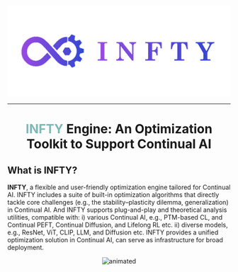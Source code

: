 <div align="center">
<img src="https://github.com/hi-fengtao/temp_infty/blob/main/img/test2.png"/ width=600>  
</div>

-----------

<!--
<div align="center">
<img src="https://github.com/hi-fengtao/temp_infty/blob/main/img/logo.png"/ width=300>  
</div>
-->

<div align="center">
  <center><h1><span style="color:#7DB9B6">INFTY </span> Engine: An Optimization Toolkit to Support Continual AI</h1></center>
</div>

## What is INFTY?

**INFTY**, a flexible and user-friendly optimization engine tailored for Continual AI. INFTY includes a suite of built-in optimization algorithms that directly tackle core challenges (e.g., the stability–plasticity dilemma, generalization) in Continual AI. And INFTY supports plug-and-play and theoretical analysis utilities, compatible with: i) various Continual AI, e.g., PTM-based CL, and Continual PEFT, Continual Diffusion, and Lifelong RL etc. ii) diverse models, e.g., ResNet, ViT, CLIP, LLM, and Diffusion etc. INFTY provides a unified optimization solution in Continual AI, can serve as infrastructure for broad deployment.

<div align="center">
<img src="https://github.com/hi-fengtao/temp_infty/blob/main/img/demo.gif" alt="animated" height='1000'/>
</div>
</br>
